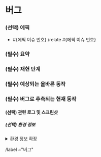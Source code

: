 <!-- 에픽 하위의 이슈일 경우 제목 규칙: [#{에픽 이슈 번호}] ** 버그 -->

버그
==
<!-- 에픽 이슈가 있을 경우 에픽 이슈 번호 필수 기입 -->
### (선택) 에픽
- #{에픽 이슈 번호}
/relate #{에픽 이슈 번호}


<!-- 버그 요약 -->
### (필수) 요약


<!-- 버그 재현 절차 -->
### (필수) 재현 단계


### (필수) 예상되는 올바른 동작


### (필수) 버그로 추측되는 현재 동작


#### (선택) 관련 로그 및 스크린샷


##### (선택) 환경 정보
<details><summary>환경 정보 확장</summary>

<pre>

<!-- 환경에 대한 정보 기록 -->

</pre>
</details>


/label ~"버그"
